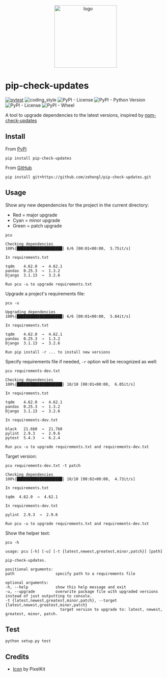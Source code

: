 <div align="center">
    <img src="https://cdn2.iconfinder.com/data/icons/flat-jewels-icon-set/512/0000_Refresh.png" alt="logo" height="196">
</div>

# pip-check-updates

[![pytest](https://github.com/zehengl/pip-check-updates/actions/workflows/pytest.yml/badge.svg)](https://github.com/zehengl/pip-check-updates/actions/workflows/pytest.yml)
![coding_style](https://img.shields.io/badge/code%20style-black-000000.svg)
![PyPI - License](https://img.shields.io/pypi/l/pip-check-updates)
![PyPI - Python Version](https://img.shields.io/pypi/pyversions/pip-check-updates)
![PyPI - License](https://img.shields.io/pypi/l/pip-check-updates)
![PyPI - Wheel](https://img.shields.io/pypi/wheel/pip-check-updates)

A tool to upgrade dependencies to the latest versions, inspired by [npm-check-updates](https://www.npmjs.com/package/npm-check-updates)

## Install

From [PyPi](https://pypi.org/project/pip-check-updates/)

    pip install pip-check-updates

From [GitHub](https://github.com/zehengl/pip-check-updates)

    pip install git+https://github.com/zehengl/pip-check-updates.git

## Usage

Show any new dependencies for the project in the current directory:

- Red = major upgrade
- Cyan = minor upgrade
- Green = patch upgrade

```terminal
pcu
```

    Checking dependencies
    100%|████████████████████| 6/6 [00:01<00:00,  5.75it/s]

    In requirements.txt

    tqdm    4.62.0  →  4.62.1
    pandas  0.25.3  →  1.3.2
    Django  3.1.13  →  3.2.6

    Run pcu -u to upgrade requirements.txt

Upgrade a project's requirements file:

```terminal
pcu -u
```

    Upgrading dependencies
    100%|████████████████████| 6/6 [00:01<00:00,  5.84it/s]

    In requirements.txt

    tqdm    4.62.0  →  4.62.1
    pandas  0.25.3  →  1.3.2
    Django  3.1.13  →  3.2.6

    Run pip install -r ... to install new versions

Specify requirements file if needed, `-r` option will be recognized as well:

```terminal
pcu requirements-dev.txt
```

    Checking dependencies
    100%|████████████████████| 10/10 [00:01<00:00,  6.05it/s]

    In requirements.txt

    tqdm    4.62.0  →  4.62.1
    pandas  0.25.3  →  1.3.2
    Django  3.1.13  →  3.2.6

    In requirements-dev.txt

    black   21.6b0  →  21.7b0
    pylint  2.9.3   →  2.9.6
    pytest  5.4.3   →  6.2.4

    Run pcu -u to upgrade requirements.txt and requirements-dev.txt

Target version:

```terminal
pcu requirements-dev.txt -t patch
```

    Checking dependencies
    100%|████████████████████| 10/10 [00:02<00:00,  4.73it/s]

    In requirements.txt

    tqdm  4.62.0  →  4.62.1

    In requirements-dev.txt

    pylint  2.9.3  →  2.9.6

    Run pcu -u to upgrade requirements.txt and requirements-dev.txt

Show the helper text:

```terminal
pcu -h
```

    usage: pcu [-h] [-u] [-t {latest,newest,greatest,minor,patch}] [path]

    pip-check-updates.

    positional arguments:
    path                  specify path to a requirements file

    optional arguments:
    -h, --help            show this help message and exit
    -u, --upgrade         overwrite package file with upgraded versions instead of just outputting to console.
    -t {latest,newest,greatest,minor,patch}, --target {latest,newest,greatest,minor,patch}
                            target version to upgrade to: latest, newest, greatest, minor, patch.

## Test

    python setup.py test

## Credits

- [Icon](https://www.iconfinder.com/icons/171269/refresh_icon) by PixelKit
